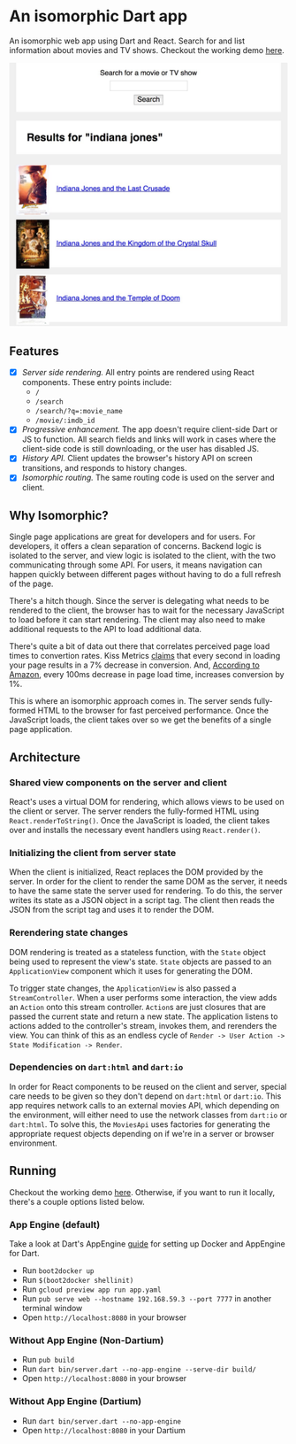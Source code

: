 # An isomorphic Dart app

An isomorphic web app using Dart and React. Search for and list information about movies and TV shows. Checkout the working demo [here][demo].

[![Screenshot](screenshot.jpg)][demo]

## Features

* [x] *Server side rendering.* All entry points are rendered using React components. These entry points include:
  * `/`
  * `/search`
  * `/search/?q=:movie_name`
  * `/movie/:imdb_id`
* [x] *Progressive enhancement.* The app doesn't require client-side Dart or JS to function. All search fields and links will work in cases where the client-side code is still downloading, or the user has disabled JS.
* [x] *History API.* Client updates the browser's history API on screen transitions, and responds to history changes.
* [x] *Isomorphic routing.* The same routing code is used on the server and client.

## Why Isomorphic?

Single page applications are great for developers and for users. For developers, it offers a clean separation of concerns. Backend logic is isolated to the server, and view logic is isolated to the client, with the two communicating through some API. For users, it means navigation can happen quickly between different pages without having to do a full refresh of the page.

There's a hitch though. Since the server is delegating what needs to be rendered to the client, the browser has to wait for the necessary JavaScript to load before it can start rendering. The client may also need to make additional requests to the API to load additional data.

There's quite a bit of data out there that correlates perceived page load times to convertion rates. Kiss Metrics [claims](https://blog.kissmetrics.com/loading-time/) that every second in loading your page results in a 7% decrease in conversion. And, [According to Amazon](http://www.radware.com/Products/FastView/), every 100ms decrease in page load time, increases conversion by 1%.

This is where an isomorphic approach comes in. The server sends fully-formed HTML to the browser for fast perceived performance. Once the JavaScript loads, the client takes over so we get the benefits of a single page application.

## Architecture

### Shared view components on the server and client

React's uses a virtual DOM for rendering, which allows views to be used on the client or server. The server renders the fully-formed HTML using `React.renderToString()`. Once the JavaScript is loaded, the client takes over and installs the necessary event handlers using `React.render()`.

### Initializing the client from server state

When the client is initialized, React replaces the DOM provided by the server. In order for the client to render the same DOM as the server, it needs to have the same state the server used for rendering. To do this, the server writes its state as a JSON object in a script tag. The client then reads the JSON from the script tag and uses it to render the DOM.

### Rerendering state changes

DOM rendering is treated as a stateless function, with the `State` object being used to represent the view's state. `State` objects are passed to an `ApplicationView` component which it uses for generating the DOM.

To trigger state changes, the `ApplicationView` is also passed a `StreamController`. When a user performs some interaction, the view adds an `Action` onto this stream controller. `Action`s are just closures that are passed the current state and return a new state. The application listens to actions added to the controller's stream, invokes them, and rerenders the view. You can think of this as an endless cycle of `Render -> User Action -> State Modification -> Render`.

### Dependencies on `dart:html` and `dart:io`

In order for React components to be reused on the client and server, special care needs to be given so they don't depend on `dart:html` or `dart:io`. This app requires network calls to an external movies API, which depending on the environment, will either need to use the network classes from `dart:io` or `dart:html`. To solve this, the `MoviesApi` uses factories for generating the appropriate request objects depending on if we're in a server or browser environment.

## Running

Checkout the working demo [here][demo]. Otherwise, if you want to run it locally, there's a couple options listed below.

### App Engine (default)

Take a look at Dart's AppEngine [guide](https://www.dartlang.org/server/google-cloud-platform/app-engine/) for setting up Docker and AppEngine for Dart.

* Run `boot2docker up`
* Run `$(boot2docker shellinit)`
* Run `gcloud preview app run app.yaml`
* Run `pub serve web --hostname 192.168.59.3 --port 7777` in another terminal window
* Open `http://localhost:8080` in your browser

### Without App Engine (Non-Dartium)

* Run `pub build`
* Run `dart bin/server.dart --no-app-engine --serve-dir build/`
* Open `http://localhost:8080` in your browser

### Without App Engine (Dartium)

* Run `dart bin/server.dart --no-app-engine`
* Open `http://localhost:8080` in your Dartium

[demo]: http://isomorphic-dart-demo.appspot.com

